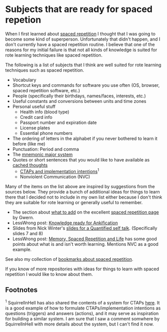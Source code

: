 # Subjects that are ready for spaced repetion

When I first learned about [spaced repetition](https://en.wikipedia.org/wiki/Spaced_repetition) I thought that I was going to become some kind of superperson.
Unfortunately that didn't happen, and I don't currently have a spaced repetition routine.
I believe that one of the reasons for my initial failure is that not all kinds of knowledge is suited for rote learning techniques like spaced repetition.

The following is a list of subjects that I think are well suited for rote learning techniques such as spaced repetition.

 - Vocabulary
 - Shortcut keys and commands for software you use often (OS, browser, spaced repetition software, etc.)
 - People (specifically their birthdays, names/faces, interests, etc.)
 - Useful constants and conversions between units and time zones
 - Personal useful stuff
   - Health info (blood type)
   - Credit card info
   - Passport number and expiration date
   - License plates
   - Essential phone numbers
 - The ordering of letters in the alphabet if you never bothered to learn it before (like me)
 - Punctuation: Period and comma
 - The [mnemonic major system](http://mt.artofmemory.com/wiki/Major_System)
 - Quotes or short sentences that you would like to have available as [cached thoughts](http://lesswrong.com/lw/k5/cached_thoughts/)
   - [CTAPs and implementation intentions](http://guzey.com/blog/thought-patterns-marginal)<sup>1</sup>
   - Nonviolent Communication (NVC)

Many of the items on the list above are inspired by suggestions from the sources below.
They provide a bunch of additional ideas for things to learn there that I decided not to include in my own list either because I don't think they are suitable for rote learning or generally useful to remember.

 - The section about [what to add](http://www.gwern.net/Spaced%20repetition#what-to-add) on the excellent [spaced repetition page](http://www.gwern.net/Spaced%20repetition) by Gwern.
 - LessWrong post: [Knowledge ready for Ankification](http://lesswrong.com/lw/9qs/knowledge_ready_for_ankification/)
 - Slides from Nick Winter's [slides for a Quantified self talk](http://www.slideshare.net/nickwinter/cognition-learning-and-selftracking-quantified-self-2011). (Specifically slides 7 and 8)
 - LessWrong post: [Memory, Spaced Repetition and Life](http://lesswrong.com/lw/64k/memory_spaced_repetition_and_life/) has some good points about what is and isn't worth learning. Mentions NVC as a good example.

See also my collection of [bookmarks about spaced repetition](https://pinboard.in/search/u:Styrke?query=spaced-repetition).

If you know of more repositories with ideas for things to learn with spaced repetition I would like to know about them.

## Footnotes
<sup>1</sup> SquirrelInHell has also shared the contents of a system for CTAPs [here](https://squirrelinhell.github.io/index.html).
It is a good example of how to formulate CTAPs/implementation intentions as questions (triggers) and answers (actions), and it may serve as inspiration for building a similar system.
I am sure that I saw a comment somwhere by SquirrelInHell with more details about the system, but I can't find it now.
